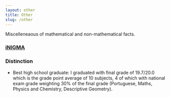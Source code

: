 ```yaml
---
layout: other
title: Other
slug: /other
---
```


Miscelleneaous of mathematical and non-mathematical facts.

<h3> <a href="https://www.facebook.com/inigmafcup/">iNIGMA</a> </h3>



<h3> Distinction </h3>

- Best high school graduate: I graduated with final grade of 19.7/20.0 which is the grade point average of 10 subjects, 4 of which with national exam grade weighting 30% of the final grade (Portuguese, Maths, Physics and Chemistry, Descriptive Geometry).

<br />
<br />
